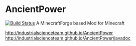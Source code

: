 # AncientPower
[![Build Status](https://travis-ci.org/IndustrialScienceTeam/AncientPower.svg)](https://travis-ci.org/IndustrialScienceTeam/AncientPower)
A MinecraftForge based Mod for Minecraft

http://industrialscienceteam.github.io/AncientPower
http://industrialscienceteam.github.io/AncientPower/javadoc
